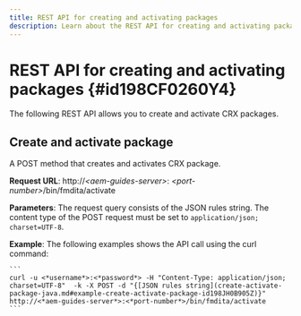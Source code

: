 ```yaml
---
title: REST API for creating and activating packages 
description: Learn about the REST API for creating and activating packages
---
```


# REST API for creating and activating packages {#id198CF0260Y4}

The following REST API allows you to create and activate CRX packages.

## Create and activate package 

A POST method that creates and activates CRX package.

**Request URL**:
http://*<aem-guides-server\>*: *<port-number\>*/bin/fmdita/activate

**Parameters**:
The request query consists of the JSON rules string. The content type of the POST request must be set to `application/json; charset=UTF-8`.

**Example**:
The following examples shows the API call using the curl command:

    ```
    curl -u <*username*>:<*password*> -H "Content-Type: application/json; charset=UTF-8"  -k -X POST -d "{[JSON rules string](create-activate-package-java.md#example-create-activate-package-id198JH0B905Z)}" http://<*aem-guides-server*>:<*port-number*>/bin/fmdita/activate
    ```
